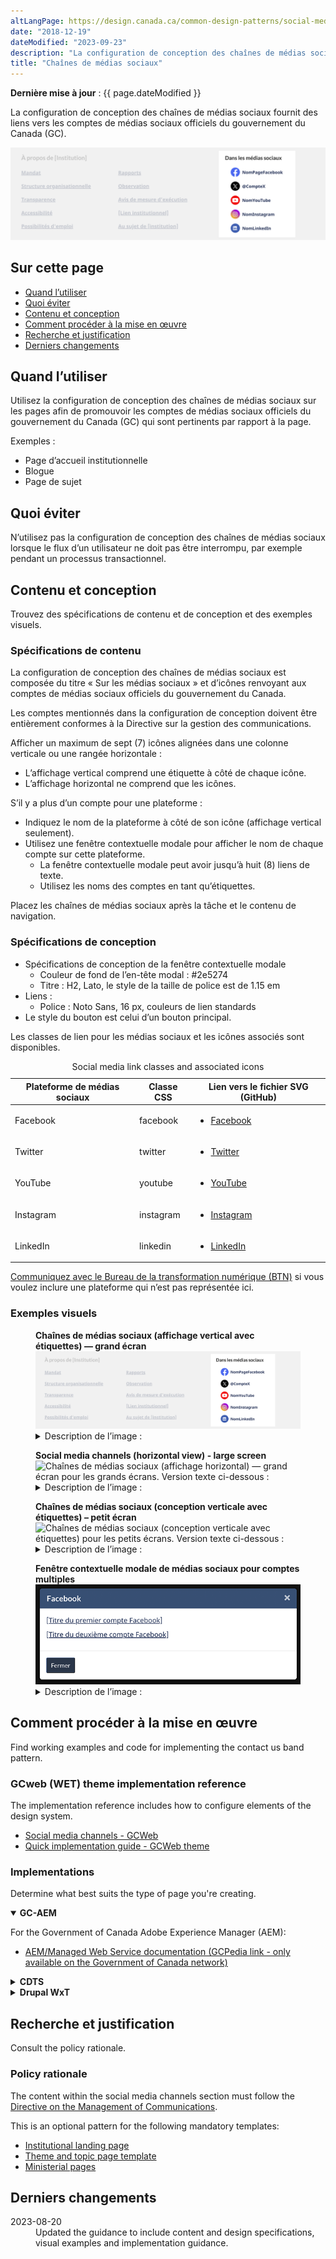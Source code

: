 ```yaml
---
altLangPage: https://design.canada.ca/common-design-patterns/social-media-channels.html
date: "2018-12-19"
dateModified: "2023-09-23"
description: "La configuration de conception des chaînes de médias sociaux fournit des liens vers les comptes de médias sociaux officiels du gouvernement du Canada sur diverses plateformes de médias sociaux."
title: "Chaînes de médias sociaux"
---
```

<p><strong>Dernière mise à jour</strong>&nbsp;: {{ page.dateModified }}</p>
<p>La configuration de conception des chaînes de médias sociaux fournit des liens vers les comptes de médias sociaux officiels du gouvernement du Canada (GC).</p>
<div class="pattern-demo mrgn-tp-lg mrgn-bttm-xl"><img src="/images/social-media-vertical-mask-fr.png" class="img-responsive" alt="" /></div>
<section>
  <h2>Sur cette page</h2>
  <ul>
    <li><a href="#utiliser">Quand l’utiliser</a></li>
    <li><a href="#eviter">Quoi éviter</a></li>
    <li><a href="#contenu">Contenu et conception</a></li>
    <li><a href="#œuvre">Comment procéder à la mise en œuvre</a></li>
    <li><a href="#recherche">Recherche et justification</a></li>
    <li><a href="#changements">Derniers changements</a></li>
  </ul>
</section>
<section id="utiliser">
  <h2>Quand l’utiliser</h2>
  <p>Utilisez la configuration de conception des chaînes de médias sociaux sur les pages afin de promouvoir les comptes de médias sociaux officiels du gouvernement du Canada (GC) qui sont pertinents par rapport à la page.</p>
  <p>Exemples :</p>
  <ul>
    <li>Page d’accueil institutionnelle</li>
    <li>Blogue</li>
    <li>Page de sujet</li>
  </ul>
</section>
<section id="eviter">
  <h2>Quoi éviter</h2>
  <p>N’utilisez pas la configuration de conception des chaînes de médias sociaux lorsque le flux d’un utilisateur ne doit pas être interrompu, par exemple pendant un processus transactionnel.</p>
</section>
<section id="contenu">
  <h2>Contenu et conception</h2>
  <p>Trouvez des spécifications de contenu et de conception et des exemples visuels.</p>
  <h3>Spécifications de contenu</h3>
  <p>La configuration de conception des chaînes de médias sociaux est composée du titre « Sur les médias sociaux » et d’icônes renvoyant aux comptes de médias sociaux officiels du gouvernement du Canada.</p>
  <p>Les comptes mentionnés dans la configuration de conception doivent être entièrement conformes à la Directive sur la gestion des communications.</p>
  <p>Afficher un maximum de sept (7) icônes alignées dans une colonne verticale ou une rangée horizontale :</p>
  <ul>
    <li>L’affichage vertical comprend une étiquette à côté de chaque icône.</li>
    <li>L’affichage horizontal ne comprend que les icônes.</li>
  </ul>
  <p>S’il y a plus d’un compte pour une plateforme :</p>
  <ul>
    <li>Indiquez le nom de la plateforme à côté de son icône (affichage vertical seulement).</li>
    <li>Utilisez une fenêtre contextuelle modale pour afficher le nom de chaque compte sur cette plateforme.
      <ul>
        <li>La fenêtre contextuelle modale peut avoir jusqu’à huit (8) liens de texte.</li>
        <li>Utilisez les noms des comptes en tant qu’étiquettes.</li>
      </ul>
    </li>
  </ul>
  <p>Placez les chaînes de médias sociaux après la tâche et le contenu de navigation.</p>
  <h3>Spécifications de conception</h3>
  <ul>
    <li>Spécifications de conception de la fenêtre contextuelle modale
      <ul>
        <li>Couleur de fond de l’en-tête modal : #2e5274</li>
        <li>Titre : H2, Lato, le style de la taille de police est de 1.15 em</li>
      </ul>
    </li>
    <li>Liens :
      <ul>
        <li>Police : Noto Sans, 16 px, couleurs de lien standards</li>
      </ul>
    </li>
    <li>Le style du bouton est celui d’un bouton principal.</li>
  </ul>
  <p>Les classes de lien pour les médias sociaux et les icônes associés sont disponibles.</p>
  <div class="row mrgn-tp-lg">
    <div class="col-md-8">
      <div class="panel panel-default">
        <table class="table table-striped" id="social-media" aria-live="polite">
          <caption class="wb-inv">
          Social media link classes and associated icons
          </caption>
          <thead>
            <tr>
              <th class="col-md-4">Plateforme de médias sociaux</th>
              <th class="col-md-5">Classe CSS</th>
              <th class="col-md-3">Lien vers le fichier SVG (GitHub)</th>
            </tr>
          </thead>
          <tbody>
            <tr>
              <td>Facebook</td>
              <td><p>facebook</p></td>
              <td class="text-center"><div class="provisional gc-followus">
                  <ul class="list-inline">
                    <li><a href="https://github.com/wet-boew/GCWeb/blob/master/components/gc-follow-us/assets/facebook.svg" class="facebook"><span class="wb-inv">Facebook</span></a></li>
                  </ul>
                </div></td>
            </tr>
            <tr>
              <td>Twitter</td>
              <td><p>twitter</p></td>
              <td class="text-center"><div class="provisional gc-followus">
                  <ul class="list-inline">
                    <li><a href="https://github.com/wet-boew/GCWeb/blob/master/components/gc-follow-us/assets/twitter.svg" class="twitter"><span class="wb-inv">Twitter</span></a></li>
                  </ul>
                </div></td>
            </tr>
            <tr>
              <td>YouTube</td>
              <td><p>youtube</p></td>
              <td class="text-center"><div class="provisional gc-followus">
                  <ul class="list-inline">
                    <li><a href="https://github.com/wet-boew/GCWeb/blob/master/components/gc-follow-us/assets/youtube.svg" class="youtube"><span class="wb-inv">YouTube</span></a></li>
                  </ul>
                </div></td>
            </tr>
            <tr>
              <td>Instagram</td>
              <td>instagram</td>
              <td class="text-center"><div class="provisional gc-followus">
                  <ul class="list-inline">
                    <li><a href="https://github.com/wet-boew/GCWeb/blob/master/components/gc-follow-us/assets/instagram.svg" class="instagram"><span class="wb-inv">Instagram</span></a></li>
                  </ul>
                </div></td>
            </tr>
            <tr>
              <td>LinkedIn</td>
              <td><p>linkedin</p></td>
              <td class="text-center"><div class="provisional gc-followus">
                  <ul class="list-inline">
                    <li><a href="https://github.com/wet-boew/GCWeb/blob/master/components/gc-follow-us/assets/linkedin.svg" class="linkedin"><span class="wb-inv">LinkedIn</span></a></li>
                  </ul>
                </div></td>
            </tr>
          </tbody>
        </table>
      </div>
    </div>
  </div>
  <p><a href="/contactez-nous/">Communiquez avec le Bureau de la transformation numérique (BTN)</a> si vous voulez inclure une plateforme qui n’est pas représentée ici.</p>
  <h3>Exemples visuels</h3>
  <div class="pattern-demo mrgn-tp-md mrgn-bttm-md">
    <figure class="mrgn-tp-md mrgn-bttm-lg">
      <figcaption><b>Chaînes de médias sociaux (affichage vertical avec étiquettes) — grand écran</b></figcaption>
      <img src="/images/social-media-vertical-mask-fr.png" class="img-responsive" alt="Chaînes de médias sociaux (affichage vertical avec étiquettes) pour les grands écrans. Version texte ci-dessous&nbsp;:" />
      <details>
        <summary class="wb-toggle" data-toggle='{"print":"on"}'>Description de l’image&nbsp;:</summary>
        <p>Les liens vers les chaînes de médias sociaux apparaissent avec le titre « Sur les médias sociaux ». On trouve sous le titre une liste verticale avec les icônes et les étiquettes associées :</p>
        <ul>
          <li>Icône de Facebook suivie du texte de l’espace réservé NomPageFacebook</li>
          <li>Icône de Twitter suivie du texte de l’espace réservé @CompteTwitter</li>
          <li>Icône de YouTube suivie du texte de l’espace réservé NomYouTube</li>
          <li>Icône d’Instagram suivie du texte de l’espace réservé NomInstagram</li>
          <li>Icône de LinkedIn suivie du texte de l’espace réservé NomLinkedIn</li>
        </ul>
      </details>
    </figure>
  </div>
  <div class="pattern-demo mrgn-tp-md mrgn-bttm-md">
    <figure class="mrgn-tp-md mrgn-bttm-lg">
      <figcaption><b>Social media channels (horizontal view) - large screen</b></figcaption>
      <img src="../images/social-media-horizontal-mask-en.png" class="img-responsive" alt="Chaînes de médias sociaux (affichage horizontal) — grand écran pour les grands écrans. Version texte ci-dessous&nbsp;:" />
      <details>
        <summary class="wb-toggle" data-toggle='{"print":"on"}'>Description de l’image&nbsp;:</summary>
        <p>Les liens vers les chaînes de médias sociaux apparaissent avec le titre « Sur les médias sociaux ».  On trouve sous le titre une liste horizontale avec les icônes associées, mais sans les étiquettes :</p>
        <ul>
          <li>Facebook</li>
          <li>Twitter</li>
          <li>Youtube</li>
          <li>Instagram</li>
          <li>LinkedIn</li>
        </ul>
      </details>
    </figure>
  </div>
  <div class="pattern-demo mrgn-tp-md mrgn-bttm-md">
    <figure class="mrgn-tp-md mrgn-bttm-lg">
      <figcaption><b>Chaînes de médias sociaux (conception verticale avec étiquettes) – petit écran</b></figcaption>
      <img src="../images/social-media-vertical-en-sm.png" class="img-responsive" alt="Chaînes de médias sociaux (conception verticale avec étiquettes) pour les petits écrans. Version texte ci-dessous&nbsp;:" />
      <details>
        <summary class="wb-toggle" data-toggle='{"print":"on"}'>Description de l’image&nbsp;:</summary>
        <p>Les liens vers les chaînes de médias sociaux apparaissent avec le titre « Sur les médias sociaux ». Les liens sont organisés dans une liste à puces avec les icônes et les étiquettes associées :</p>
        <ul>
          <li>Facebook icon followed by the placeholder text FacebookPageName</li>
          <li>Twitter icon followed by the placeholder text @TwitterAccount</li>
          <li>Youtube icon followed by the placeholder text YouTubeName</li>
          <li>Instagram icon followed by the placeholder text InstagramName</li>
          <li>LinkedIn icon followed by the placeholder text LinkedInName</li>
        </ul>
      </details>
    </figure>
  </div>
  <div class="pattern-demo mrgn-tp-md mrgn-bttm-md">
    <figure class="mrgn-tp-md mrgn-bttm-lg">
      <figcaption><b>Fenêtre contextuelle modale de médias sociaux pour comptes multiples</b></figcaption>
      <img src="../images/social-media-lightbox-fr.png" class="img-responsive" alt="Fenêtre contextuelle modale de médias sociaux pour comptes multiples.  Version texte ci-dessous&nbsp;:" />
      <details>
        <summary class="wb-toggle" data-toggle='{"print":"on"}'>Description de l’image&nbsp;:</summary>
        <p>Une fenêtre contextuelle superposée pour afficher de multiples comptes Facebook. Un titre indique la plateforme de médias sociaux, tandis que deux liens intitulés [Titre du premier compte Facebook] et [Titre du deuxième compte Facebook] se trouvent en dessous. La fenêtre modale est dotée d’un bouton de fermeture et d’un X dans le coin pour fermer la composante modale.</p>
      </details>
    </figure>
  </div>
</section>
<section id="œuvre">
  <h2>Comment procéder à la mise en œuvre</h2>
  <p>Find working examples and code for implementing the contact us band pattern.</p>
  <h3>GCweb (WET) theme implementation reference</h3>
  <p>The implementation reference includes how to configure elements of the design system.</p>
  <ul>
    <li><a href="">Social media channels - GCWeb</a></li>
    <li><a href="https://wet-boew.github.io/GCWeb/docs/implementing-en.html">Quick implementation guide - GCWeb theme</a></li>
  </ul>
  <h3>Implementations</h3>
  <p>Determine what best suits the type of page you're creating.</p>
  <div class="row">
    <div class="col-md-8">
      <div class="wb-tabs mrgn-tp-lg">
        <div class="tabpanels">
          <details id="004" open="open">
            <summary><strong>GC-AEM</strong></summary>
            <p class="mrgn-tp-lg">For the Government of Canada Adobe Experience Manager (AEM):</p>
            <ul>
              <li><a href="https://www.gcpedia.gc.ca/wiki/AEM_GC-specific_Documentation_6.5">AEM/Managed Web Service documentation (GCPedia link - only available on the Government of Canada network)</a></li>
            </ul>
          </details>
          <details id="005">
            <summary><strong>CDTS</strong></summary>
            <p class="mrgn-tp-lg">For the Centrally Deployed Templates Solution (CDTS):</p>
            <ul>
              <li><a href="https://cenw-wscoe.github.io/sgdc-cdts/docs/index-en.html">CDTS documentation</a></li>
            </ul>
          </details>
          <details id="006">
            <summary><strong>Drupal WxT</strong></summary>
            <p class="mrgn-tp-lg">For Drupal WxT:</p>
            <ul>
              <li><a href="https://drupalwxt.github.io/en/">Drupal WxT documentation</a></li>
            </ul>
          </details>
        </div>
      </div>
    </div>
  </div>
</section>
<section id="recherche">
  <h2>Recherche et justification</h2>
  <p>Consult the policy rationale.</p>
  <h3>Policy rationale</h3>
  <p>The content within the social media channels section must follow the <a href="https://www.tbs-sct.canada.ca/pol/doc-eng.aspx?id=30682">Directive on the Management of Communications</a>.</p>
  <p>This is an optional pattern for the following mandatory templates:</p>
  <ul>
    <li><a href="">Institutional landing page</a></li>
    <li><a href="https://design.canada.ca/mandatory-templates/theme-topic.html">Theme and topic page template</a></li>
    <li><a href="https://design.canada.ca/mandatory-templates/ministerial-profile-pages.html">Ministerial pages</a></li>
  </ul>
</section>
<section id="changements">
  <h2>Derniers changements</h2>
  <dl class="dl-horizontal">
    <dt>
      <time datetime="2023-08-13" class="link-muted">2023-08-20</time>
    </dt>
    <dd>Updated the guidance to include content and design specifications, visual examples and implementation guidance.</dd>
  </dl>
</section>
